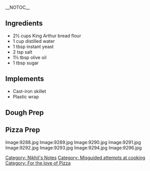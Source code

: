 \_\_NOTOC\_\_

Ingredients
-----------

-   2½ cups King Arthur bread flour
-   1 cup distilled water
-   1 tbsp instant yeast
-   2 tsp salt
-   1½ tbsp olive oil
-   1 tbsp sugar

Implements
----------

-   Cast-iron skillet
-   Plastic wrap

Dough Prep
----------

Pizza Prep
----------

Image:9288.jpg Image:9289.jpg Image:9290.jpg Image:9291.jpg
Image:9292.jpg Image:9293.jpg Image:9294.jpg Image:9296.jpg

[Category: Nikhil's Notes](Category:_Nikhil's_Notes "wikilink")
[Category: Misguided attempts at
cooking](Category:_Misguided_attempts_at_cooking "wikilink") [Category:
For the love of Pizza](Category:_For_the_love_of_Pizza "wikilink")
